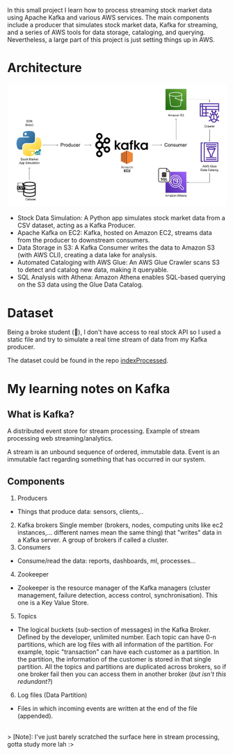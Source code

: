 In this small project I learn how to process streaming stock market data using Apache Kafka and various AWS services. The main components include a producer that simulates stock market data, Kafka for streaming, and a series of AWS tools for data storage, cataloging, and querying. Nevertheless, a large part of this project is just setting things up in AWS.

# Architecture

<img src="architecture.jpg" />

* Stock Data Simulation: A Python app simulates stock market data from a CSV dataset, acting as a Kafka Producer.
* Apache Kafka on EC2: Kafka, hosted on Amazon EC2, streams data from the producer to downstream consumers.
* Data Storage in S3: A Kafka Consumer writes the data to Amazon S3 (with AWS CLI), creating a data lake for analysis.
* Automated Cataloging with AWS Glue: An AWS Glue Crawler scans S3 to detect and catalog new data, making it queryable.
* SQL Analysis with Athena: Amazon Athena enables SQL-based querying on the S3 data using the Glue Data Catalog.

# Dataset

Being a broke student (🥲), I don't have access to real stock API so I used a static file and try to simulate a real time stream of data from my Kafka producer.

The dataset could be found in the repo [indexProcessed](./indexProcessed.csv).

# My learning notes on Kafka

## What is Kafka?

A distributed event store for stream processing. Example of stream processing web streaming/analytics.

A stream is an unbound sequence of ordered, immutable data. Event is an immutable fact regarding something that has occurred in our system.

## Components

1. Producers
- Things that produce data: sensors, clients,..
2. Kafka brokers
   Single member (brokers, nodes, computing units like ec2 instances,... different names mean the same thing) that "writes" data in a Kafka server. A group of brokers if called a cluster.
3. Consumers
- Consume/read the data: reports, dashboards, ml, processes...
4. Zookeeper
- Zookeeper is the resource manager of the Kafka managers (cluster management, failure detection, access control, synchronisation). This one is a Key Value Store.
5. Topics
- The logical buckets (sub-section of messages) in the Kafka Broker. Defined by the developer, unlimited number. Each topic can have 0-n partitions, which are log files with all information of the partition. For example, topic "transaction" can have each customer as a partition. In the partition, the information of the customer is stored in that single partition.
   All the topics and partitions are duplicated across brokers, so if one broker fail then you can access them in another broker (*but isn't this redundant?*)
6. Log files (Data Partition)
- Files in which incoming events are written at the end of the file (appended).

<br>
> [Note]: I've just barely scratched the surface here in stream processing, gotta study more lah :>
